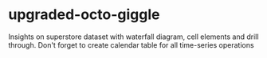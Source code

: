 # upgraded-octo-giggle
Insights on superstore dataset with waterfall diagram, cell elements and drill through. Don't forget to create calendar table for all time-series operations

